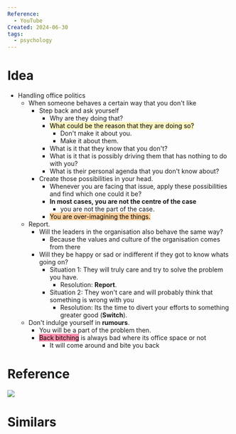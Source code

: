 ```yaml
---
Reference:
  - YouTube
Created: 2024-06-30
tags:
  - psychology
---
```

# Idea

* Handling office politics
	* When someone behaves a certain way that you don't like
		* Step back and ask yourself 
			* Why are they doing that? 
			* <mark style="background: #FFF3A3A6;">What could be the reason that they are doing so? </mark>
				* Don't make it about you. 
				* Make it about them. 
			* What is it that they know that you don't?
			* What is it that is possibly driving them that has nothing to do with you? 
			* What is their personal agenda that you don't know about?
		* Create those possibilities in your head. 
			* Whenever you are facing that issue, apply these possibilities and find which one could it be? 
			* **In most cases, you are not the centre of the case**
				* you are not the part of the case. 
			* <mark style="background: #FFB86CA6;">You are over-imagining the things. </mark>
	* Report.
		* Will the leaders in the organisation also behave the same way?
			* Because the values and culture of the organisation comes from there
		* Will they be happy or sad or indifferent if they got to know whats going on?
			* Situation 1: They will truly care and try to solve the problem you have. 
				* Resolution: **Report**.
			* Situation 2: They won't care and will probably think that something is wrong with you
				* Resolution: Its the time to divert your efforts to something greater good (**Switch**).  
	* Don't indulge yourself in **rumours**. 
		* You will be a part of the problem then.
		* <mark style="background: #FF5582A6;">Back bitching</mark> is always bad where its office space or not
			* It will come around and bite you back

# Reference

![](https://youtu.be/GymvWtiSy5E)

# Similars

